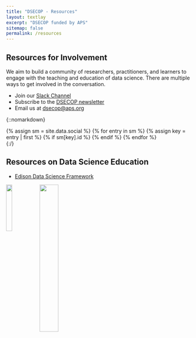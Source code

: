 ```yaml
---
title: "DSECOP - Resources"
layout: textlay
excerpt: "DSECOP funded by APS"
sitemap: false
permalink: /resources
---
```

## Resources for Involvement

We aim to build a community of researchers, practitioners, and learners to engage with the teaching and education of data science. There are multiple ways to get involved in the conversation.

- Join our [Slack Channel](https://join.slack.com/t/aps-gds/shared_invite/zt-cc04p8jl-DQ~a~DMn8_iHBnjaBSL_6A)
- Subscribe to the [DSECOP newsletter](https://dsecop.substack.com/)
- Email us at <dsecop@aps.org>

{::nomarkdown}
<div>
    {% assign sm = site.data.social %}
    {% for entry in sm %}
        {% assign key = entry | first %}
        {% if sm[key].id %}
            <a href="{{ sm[key].href }}{{ sm[key].id }}" title="{{ sm[key].title }}">
            <i class="fa {{ sm[key].fa-icon}}" style="font-size: 3em;"></i></a>
        {% endif %}
    {% endfor %}
<div>
{:/}

## Resources on Data Science Education

- [Edison Data Science Framework](https://edison-project.eu/edison/edison-data-science-framework-edsf/) 


<img src="{{ site.url }}{{ site.baseurl }}/images/resources/Slack_QR.png" class="img-responsive" width="18%" style="float: left" />
<img src="{{ site.url }}{{ site.baseurl }}/images/resources/Social.png" class="img-responsive" width="32%" style="float: left" />